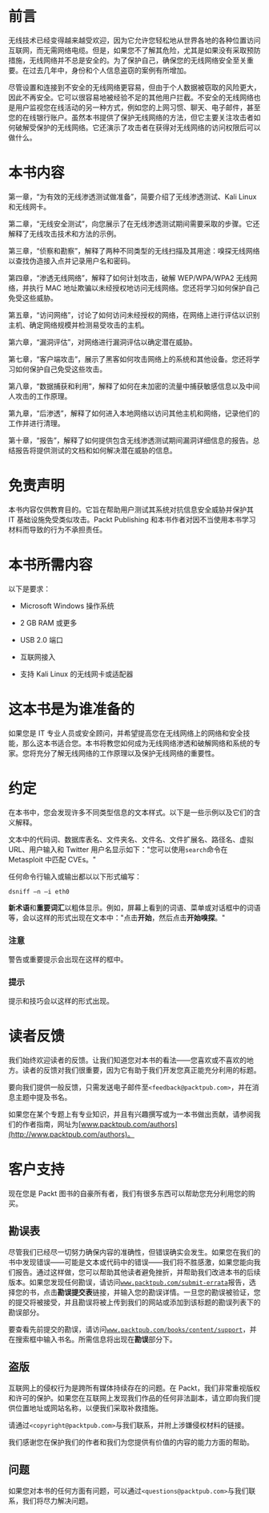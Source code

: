 # 前言

无线技术已经变得越来越受欢迎，因为它允许您轻松地从世界各地的各种位置访问互联网，而无需网络电缆。但是，如果您不了解其危险，尤其是如果没有采取预防措施，无线网络并不总是安全的。为了保护自己，确保您的无线网络安全至关重要。在过去几年中，身份和个人信息盗窃的案例有所增加。

尽管设置和连接到不安全的无线网络更容易，但由于个人数据被窃取的风险更大，因此不再安全。它可以很容易地被经验不足的其他用户拦截。不安全的无线网络也是用户监视您在线活动的另一种方式，例如您的上网习惯、聊天、电子邮件，甚至您的在线银行账户。虽然本书提供了保护无线网络的方法，但它主要关注攻击者如何破解受保护的无线网络。它还演示了攻击者在获得对无线网络的访问权限后可以做什么。

# 本书内容

第一章，“为有效的无线渗透测试做准备”，简要介绍了无线渗透测试、Kali Linux 和无线网卡。

第二章，“无线安全测试”，向您展示了在无线渗透测试期间需要采取的步骤。它还解释了无线攻击技术和方法的示例。

第三章，“侦察和勘察”，解释了两种不同类型的无线扫描及其用途：嗅探无线网络以查找伪造接入点并记录用户名和密码。

第四章，“渗透无线网络”，解释了如何计划攻击，破解 WEP/WPA/WPA2 无线网络，并执行 MAC 地址欺骗以未经授权地访问无线网络。您还将学习如何保护自己免受这些威胁。

第五章，“访问网络”，讨论了如何访问未经授权的网络，在网络上进行评估以识别主机、确定网络规模并检测易受攻击的主机。

第六章，“漏洞评估”，对网络进行漏洞评估以确定潜在威胁。

第七章，“客户端攻击”，展示了黑客如何攻击网络上的系统和其他设备。您还将学习如何保护自己免受这些攻击。

第八章，“数据捕获和利用”，解释了如何在未加密的流量中捕获敏感信息以及中间人攻击的工作原理。

第九章，“后渗透”，解释了如何进入本地网络以访问其他主机和网络，记录他们的工作并进行清理。

第十章，“报告”，解释了如何提供包含无线渗透测试期间漏洞详细信息的报告。总结报告将提供测试的文档和如何解决潜在威胁的信息。

# 免责声明

本书内容仅供教育目的。它旨在帮助用户测试其系统对抗信息安全威胁并保护其 IT 基础设施免受类似攻击。Packt Publishing 和本书作者对因不当使用本书学习材料而导致的行为不承担责任。

# 本书所需内容

以下是要求：

+   Microsoft Windows 操作系统

+   2 GB RAM 或更多

+   USB 2.0 端口

+   互联网接入

+   支持 Kali Linux 的无线网卡或适配器

# 这本书是为谁准备的

如果您是 IT 专业人员或安全顾问，并希望提高您在无线网络上的网络和安全技能，那么这本书适合您。本书将教您如何成为无线网络渗透和破解网络和系统的专家。您将充分了解无线网络的工作原理以及保护无线网络的重要性。

# 约定

在本书中，您会发现许多不同类型信息的文本样式。以下是一些示例以及它们的含义解释。

文本中的代码词、数据库表名、文件夹名、文件名、文件扩展名、路径名、虚拟 URL、用户输入和 Twitter 用户名显示如下："您可以使用`search`命令在 Metasploit 中匹配 CVEs。"

任何命令行输入或输出都以以下形式编写：

```
dsniff –n –i eth0

```

**新术语**和**重要词汇**以粗体显示。例如，屏幕上看到的词语、菜单或对话框中的词语等，会以这样的形式出现在文本中："点击**开始**，然后点击**开始嗅探**。"

### 注意

警告或重要提示会出现在这样的框中。

### 提示

提示和技巧会以这样的形式出现。

# 读者反馈

我们始终欢迎读者的反馈。让我们知道您对本书的看法——您喜欢或不喜欢的地方。读者的反馈对我们很重要，因为它有助于我们开发您真正能充分利用的标题。

要向我们提供一般反馈，只需发送电子邮件至`<feedback@packtpub.com>`，并在消息主题中提及书名。

如果您在某个专题上有专业知识，并且有兴趣撰写或为一本书做出贡献，请参阅我们的作者指南，网址为[www.packtpub.com/authors](http://www.packtpub.com/authors)。

# 客户支持

现在您是 Packt 图书的自豪所有者，我们有很多东西可以帮助您充分利用您的购买。

## 勘误表

尽管我们已经尽一切努力确保内容的准确性，但错误确实会发生。如果您在我们的书中发现错误——可能是文本或代码中的错误——我们将不胜感激，如果您能向我们报告。通过这样做，您可以帮助其他读者避免挫折，并帮助我们改进本书的后续版本。如果您发现任何勘误，请访问[`www.packtpub.com/submit-errata`](http://www.packtpub.com/submit-errata)报告，选择您的书，点击**勘误提交表**链接，并输入您的勘误详情。一旦您的勘误被验证，您的提交将被接受，并且勘误将被上传到我们的网站或添加到该标题的勘误列表下的勘误部分。

要查看先前提交的勘误，请访问[`www.packtpub.com/books/content/support`](https://www.packtpub.com/books/content/support)，并在搜索框中输入书名。所需信息将出现在**勘误**部分下。

## 盗版

互联网上的侵权行为是跨所有媒体持续存在的问题。在 Packt，我们非常重视版权和许可的保护。如果您在互联网上发现我们作品的任何非法副本，请立即向我们提供位置地址或网站名称，以便我们采取补救措施。

请通过`<copyright@packtpub.com>`与我们联系，并附上涉嫌侵权材料的链接。

我们感谢您在保护我们的作者和我们为您提供有价值的内容的能力方面的帮助。

## 问题

如果您对本书的任何方面有问题，可以通过`<questions@packtpub.com>`与我们联系，我们将尽力解决问题。

